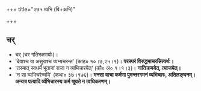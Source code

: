 +++
title="२७५ व्यभि (वि+अभि)"

+++

## चर्
- चर् (चर गतिभक्षणयोः)।
- 'देवाश्च वा असुराश्च व्यभ्यचरन्त' (काठ० १०।७,२५।९)। **परस्परं विरुद्धमाचरन्नित्यर्थः।**
- 'तस्मात् स्वधर्मं भूतानां राजा न व्यभिचारयेत्' (कौ० अ० १।१।३)। **नातिक्रमयेत्, त्याजयेत्।**
- 'न सा व्यभिचरेन्मयि' (कथा० ३७।१७६)। **मनसा वाचा कर्मणा पुमन्तरगमनं व्यभिचारः, अतिलङ्घनम्। अन्यत्र पत्यादि र्व्यभिचारस्य कर्म श्रूयते न त्वधिकरणम्।**
